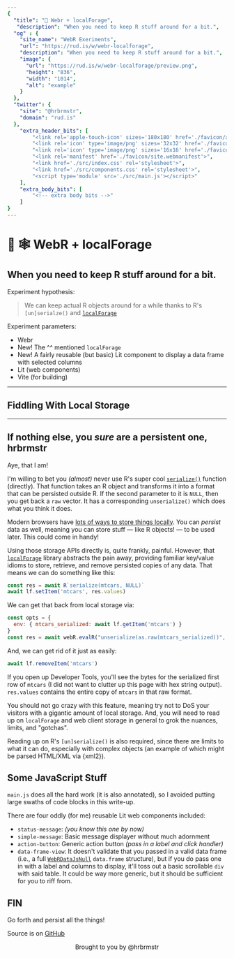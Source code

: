 ```yaml
---
{
  "title": "🧪 Webr + localForage",
   "description": "When you need to keep R stuff around for a bit.",
  "og" : {
    "site_name": "WebR Exeriments",
    "url": "https://rud.is/w/webr-localforage",
    "description": "When you need to keep R stuff around for a bit.",
    "image": {
      "url": "https://rud.is/w/webr-localforage/preview.png",
      "height": "836",
      "width": "1014",
      "alt": "example"
    }
  },
  "twitter": {
    "site": "@hrbrmstr",
    "domain": "rud.is"
  },
	"extra_header_bits": [
		"<link rel='apple-touch-icon' sizes='180x180' href='./favicon/apple-touch-icon.png'>",
		"<link rel='icon' type='image/png' sizes='32x32' href='./favicon/favicon-32x32.png'>",
		"<link rel='icon' type='image/png' sizes='16x16' href='./favicon/favicon-16x16.png'>",
		"<link rel='manifest' href='./favicon/site.webmanifest'>",
		"<link href='./src/index.css' rel='stylesheet'>",		
		"<link href='./src/components.css' rel='stylesheet'>",		
		"<script type='module' src='./src/main.js'></script>"
	],
	"extra_body_bits": [
		"<!-- extra body bits -->"
	]
}
---
```

# 🧪 🕸️ WebR + localForage

<status-message id="webr-status" text="WebR Loading…"></status-message>

## When you need to keep R stuff around for a bit.

Experiment hypothesis:

>We can keep actual R objects around for a while thanks to R's `[un]serialze()` and [`localForage`](https://localforage.github.io/localForage/)

Experiment parameters:

- Webr
- <span class="pill">New!</span> The ^^ mentioned `localForage`
- <span class="pill">New!</span> A fairly reusable (but basic) Lit component to display a data frame with selected columns
- Lit (web components)
- Vite (for building)
_________________

## Fiddling With Local Storage

<action-button id="action" label=""></action-button>

<simple-message id="msg"></simple-message>

<data-frame-view id="mtcars2" label="Copy of mtcars (serialized to local storage)"></data-frame-view>
_________________

## If nothing else, you _sure_ are a persistent one, hrbrmstr

Aye, that I am!

I'm willing to bet you _(almost)_ never use R's super cool [`serialize()`]([removeLabel](https://rdrr.io/r/base/serialize.html)) function (directly). That function takes an R object and transforms it into a format that can be persisted outside R. If the second parameter to it is `NULL`, then you get back a `raw` vector. It has a corresponding `unserialize()` which does what you think it does.

Modern browsers have [lots of ways to store things locally](https://developer.mozilla.org/en-US/docs/Learn/JavaScript/Client-side_web_APIs/Client-side_storage). You can _persist_ data as well, meaning you can store stuff — like R objects! — to be used later. This could come in handy!

Using those storage APIs directly is, quite frankly, painful. However, that [`localForage`](https://localforage.github.io/localForage/) library abstracts the pain away, providing familiar key/value idioms to store, retrieve, and remove persisted copies of any data. That means we can do something like this:

```js
const res = await R`serialize(mtcars, NULL)`
await lf.setItem('mtcars', res.values)
```

We can get that back from local storage via:

```js
const opts = {
  env: { mtcars_serialized: await lf.getItem('mtcars') }
}
const res = await webR.evalR("unserialize(as.raw(mtcars_serialized))", opts)
```

And, we can get rid of it just as easily:

```js
await lf.removeItem('mtcars')
```

If you open up Developer Tools, you'll see the bytes for the serialized first row of `mtcars` (I did not want to clutter up this page with hex string output). `res.values` contains the entire copy of `mtcars` in that raw format.

You should not go crazy with this feature, meaning try not to DoS your visitors with a gigantic amount of local storage. And, you will need to read up on `localForage` and web client storage in general to grok the nuances, limits, and "gotchas".

Reading up on R's `[un]serialize()` is also required, since there are limits to what it can do, especially with complex objects (an example of which might be parsed HTML/XML via {xml2}).

## Some JavaScript Stuff

`main.js` does all the hard work (it is also annotated), so I avoided putting large swaths of code blocks in this write-up.

There are four oddly (for me) reusable Lit web components included:

- `status-message`: _(you know this one by now)_
- `simple-message`: Basic message displayer without much adornment
- `action-button`: Generic action button _(pass in a label and click handler)_
- `data-frame-view`: It doesn't validate that you passed in a valid data frame (i.e., a full [`WebRDataJsNull`](https://docs.r-wasm.org/webr/latest/api/js/modules/RObject.html#webrdatajsnull) `data.frame` structure), but if you do pass one in with a label and columns to display, it'll toss out a basic scrollable `div` with said table. It could be way more generic, but it should be sufficient for you to riff from.

## FIN

Go forth and persist all the things!

Source is on [GitHub](https://github.com/hrbrmstr/webr-localforage)

<p style="text-align:center">Brought to you by @hrbrmstr</p>